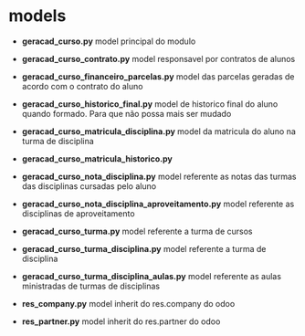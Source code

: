 # models

- **geracad_curso.py**
model principal do modulo

- **geracad_curso_contrato.py**
model responsavel por contratos de alunos

- **geracad_curso_financeiro_parcelas.py**
model das parcelas geradas de acordo com o contrato do aluno

- **geracad_curso_historico_final.py**
model de historico final do aluno quando formado. Para que não possa mais ser mudado

- **geracad_curso_matricula_disciplina.py**
model da matricula do aluno na turma de disciplina

- **geracad_curso_matricula_historico.py**

- **geracad_curso_nota_disciplina.py**
model referente as notas das turmas das disciplinas cursadas pelo aluno

- **geracad_curso_nota_disciplina_aproveitamento.py**
model referente as disciplinas de aproveitamento

- **geracad_curso_turma.py**
model referente a turma de cursos 

- **geracad_curso_turma_disciplina.py**
model referente a turma de disciplina

- **geracad_curso_turma_disciplina_aulas.py**
model referente as aulas ministradas de turmas de disciplinas

- **res_company.py**
model inherit do res.company do odoo

- **res_partner.py**
model inherit do res.partner do odoo

